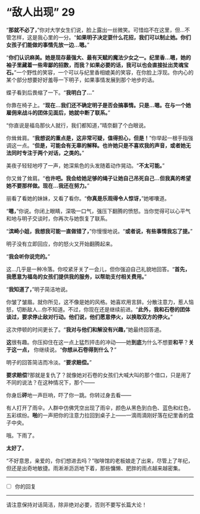 # “敌人出现” 29

“**那就不必了，**”你对大学女生们说，脸上露出一丝微笑。可惜焰不在这里，但...不管怎样，这是我心里的一分。“**如果明子决定耍什么花招，我们可以制止她。你们女孩子们能做的事情先放一边...嗯。**”

“**你们认识麻美。她是现存最强大、最有天赋的魔法少女之一。纪里香...嗯，她的袖子里藏着一些卑鄙的招数，而我？如果必要的话，我可以也会直接扯出灵魂宝石。**”一个野性的笑容，一个可以与纪里香相媲美的笑容，在你脸上浮现。你内心的某个部分想要好好羞辱一下明子，如果事情发展到那个地步的话。

蝶子看到后畏缩了一下。“**我明白了...**”

你靠在椅子上。“**现在...我们还不确定明子是否会搞事情。只是...嗯。在与一个她雇佣来战斗的团体见面后，她就中断了联系。**”

“你直说是福岛那伙人就行，我们都知道，”晴奈翻了个白眼说。

你耸耸肩。“**我想说的重点是，这非常可疑，值得担心，但是！**”你举起一根手指强调这一点。“**但是，可能会有无辜的解释。也许她只是不喜欢我的声音，或者她无法同时专注于两个对话，之类的。**”

美夜子轻轻地哼了一声，她深紫色的头发随着动作晃动。“**不太可能。**”

你又耸了耸肩。“**也许吧。我会给她足够的绳子让她自己吊死自己...但我真的希望她不要那样做。现在...我还在努力。**”

丽看了看她的妹妹，又看了看你。“**你真是乐观得令人惊讶，**”她嘟囔道。

“**嗯，**”你说。你闭上眼睛，深吸一口气，强压下翻腾的愤怒。当你觉得可以心平气和地与明子交谈时，你再次与她恢复了联系。

“**滨崎小姐，我想我可能一直做错了，**”你慢慢地说。“**或者说，有些事情我忘了提。**”

明子没有立即回应，你的怒火又开始翻腾起来。

“**我会听你说完的。**”

这...几乎是一种冷落。你咬紧牙关了一会儿，但你强迫自己礼貌地回答。“**首先，我愿意为福岛的女孩们提供我的服务，以帮助支付相关费用。**”

“**我知道了，**”明子简洁地说。

你皱了皱眉。就你所见，这不像是她的风格。她喜欢用言辞。分散注意力，惹人恼怒，切断敌人...你不知道。不过，你现在还是继续前进。“**此外，我和石卷的团体谈过，要求停止敌对行动。他们说，他们愿意停火，以换取双方的停火。**”

这次停顿的时间更长了。“**我对与他们和解没有兴趣，**”她最终回答道。

**这**很有趣。你压抑住在这一点上猛烈抨击的冲动——她**到底**为什么不想要**和平**？**关于这一点，** 你继续说。“**你想从石卷得到什么？**”

明子的回答简洁而冷淡。“**要求赔偿。**”

**要求赔偿**?那就是复仇了？就像她对石卷的女孩们大喊大叫的那个借口，只是用了不同的说法？在这种情况下，那个——

你身后**砰**地一声巨响，吓了你一跳。你转过身去看——

有人打开了雨伞。人群中仿佛凭空出现了雨伞，颜色从黑色到白色、蓝色和红色，五彩缤纷。**啪**的一声把你的注意力拉回到桌子上——一滴雨滴刚好落在纪里香的盘子中央。

哦。下雨了。

**太好了**。

“不好意思，亲爱的，你们想进去吗？”咖啡馆的老板娘走了出来，尽管上了年纪，但还是出奇地敏捷。雨淅淅沥沥地下着，那些慵懒、肥胖的雨点越来越密集。

---

- [ ] 你的回复

---

请注意保持对话简洁，除非绝对必要，否则不要写长篇大论！
